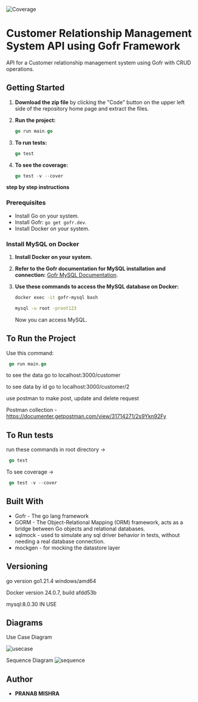 ![Coverage](https://img.shields.io/badge/Coverage-100%25-orange)

# Customer Relationship Management System API using Gofr Framework

API for a Customer relationship management system using Gofr with CRUD operations.

## Getting Started

1. **Download the zip file** by clicking the "Code" button on the upper left side of the repository home page and extract the files.

2. **Run the project:**


    ```Go
    go run main.go
    ```

3. **To run tests:**

    ```Go
    go test
    ```

4. **To see the coverage:**

    ```Go
    go test -v --cover
    ```



**step by step instructions**

### Prerequisites

- Install Go on your system.
- Install Gofr: `go get gofr.dev`.
- Install Docker on your system.

### Install MySQL on Docker

1. **Install Docker on your system.**
2. **Refer to the Gofr documentation for MySQL installation and connection:** [Gofr MySQL Documentation](https://gofr.dev/docs/v1/quick-start/connecting-mysql).

3. **Use these commands to access the MySQL database on Docker:**

    ```bash
    docker exec -it gofr-mysql bash
    ```

    ```bash
    mysql -u root -proot123
    ```

    Now you can access MySQL.

## To Run the Project

Use this command:

   ```Go
    go run main.go
   ```


to see the data go to localhost:3000/customer

to see data by id go to localhost:3000/customer/2

use postman to make post, update and delete request 

Postman collection - https://documenter.getpostman.com/view/31714271/2s9Ykn92Fy


## To Run tests

 run these commands in root directory ->
 
   ```Go
    go test
   ```
 To see coverage -> 
 
   ```Go
    go test -v --cover
   ```

## Built With

* Gofr - The go lang framework
* GORM - The Object-Relational Mapping (ORM) framework, acts as a bridge between Go objects and relational databases.
* sqlmock - used to simulate any sql driver behavior in tests, without needing a real database connection. 
* mockgen - for mocking the datastore layer


## Versioning

go version go1.21.4 windows/amd64

Docker version 24.0.7, build afdd53b

mysql:8.0.30 IN USE

## Diagrams

Use Case Diagram

![usecase](https://github.com/chetankush/customer-management-system/assets/78559285/55686791-5ca6-416b-9b86-faaeca89622f)


Sequence Diagram
![sequence](https://github.com/chetankush/customer-management-system/assets/78559285/084a0d05-523a-4b05-96fd-b7b30563a12b)


## Author

* **PRANAB MISHRA** 



